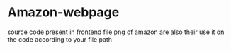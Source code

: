 # Amazon-webpage
source code present in frontend file
png of amazon are also their use it on the code according to your file path
